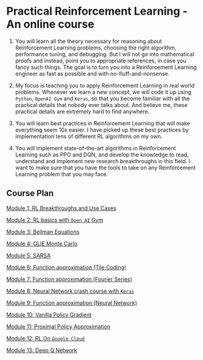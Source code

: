 #  Practical Reinforcement Learning - An online course

1. You will learn all the theory necessary for reasoning about Reinforcement Learning problems, choosing the right algorithm, performance tuning, and debugging. But I will not go into mathematical proofs and instead, point you to appropriate references, in case you fancy such things. The goal is to turn you into a Reinforcement Learning engineer as fast as possible and with 
no-fluff-and-nonsense.

2. My focus is teaching you to apply Reinforcement Learning in real world problems. Whenever we learn a new concept, we will code it up using `Python`, `OpenAI Gym` and `Keras`, so that you become familiar with all the practical details that nobody ever talks about. And believe me, these practical details are extremely hard to find anywhere.

3. You will learn best practices in Reinforcement Learning that will make everything seem 10x easier. I have picked up 
these best practices by implementation tens of different RL algorithms on my own. 

4. You will implement state-of-the-art algorithms in Reinforcement Learning such as PPO and DQN, and develop the knowledge to 
read, understand and implement new research breakthroughs in this field. I want to make sure that you have the tools to take on 
any Reinforcement Learning problem that you may face.

## Course Plan

[Module 1: RL Breakthroughs and Use Cases](https://github.com/gutfeeling/practical_rl_for_coders/tree/master/01_rl_breakthroughs_and_use_cases)

[Module 2: RL basics with `Open AI` Gym](https://github.com/gutfeeling/practical_rl_for_coders/tree/master/02_rl_basics_with_openai_gym)

[Module 3: Bellman Equations](https://github.com/gutfeeling/practical_rl_for_coders/tree/master/03_bellman_equations)

[Module 4: GLIE Monte Carlo](https://github.com/gutfeeling/practical_rl_for_coders/tree/master/04_glie_monte_carlo)

[Module 5: SARSA](https://github.com/gutfeeling/practical_rl_for_coders/tree/master/05_sarsa)

[Module 6: Function approximation (Tile Coding)](https://github.com/gutfeeling/practical_rl_for_coders/tree/master/06_fn_approx_tile_coding)

[Module 7: Function approximation (Fourier Series)](https://github.com/gutfeeling/practical_rl_for_coders/tree/master/07_fn_approx_fourier_series)

[Module 8: Neural Network crash course with `Keras`](https://github.com/gutfeeling/practical_rl_for_coders/tree/master/08_neural_network_crash_course_with_keras)

[Module 9: Function approximation (Neural Network)](https://github.com/gutfeeling/practical_rl_for_coders/tree/master/09_fn_approx_neural_network)

[Module 10: Vanilla Policy Gradient](https://github.com/gutfeeling/practical_rl_for_coders/tree/master/10_vanilla_policy_gradient)

[Module 11: Proximal Policy Approximation](https://github.com/gutfeeling/practical_rl_for_coders/tree/master/11_proximal_policy_optimization)

[Module 12: RL On `Google Cloud`](https://github.com/gutfeeling/practical_rl_for_coders/tree/master/12_rl_on_google_cloud)

[Module 13: Deep Q Network](https://github.com/gutfeeling/practical_rl_for_coders/tree/master/13_deep_q_network)
